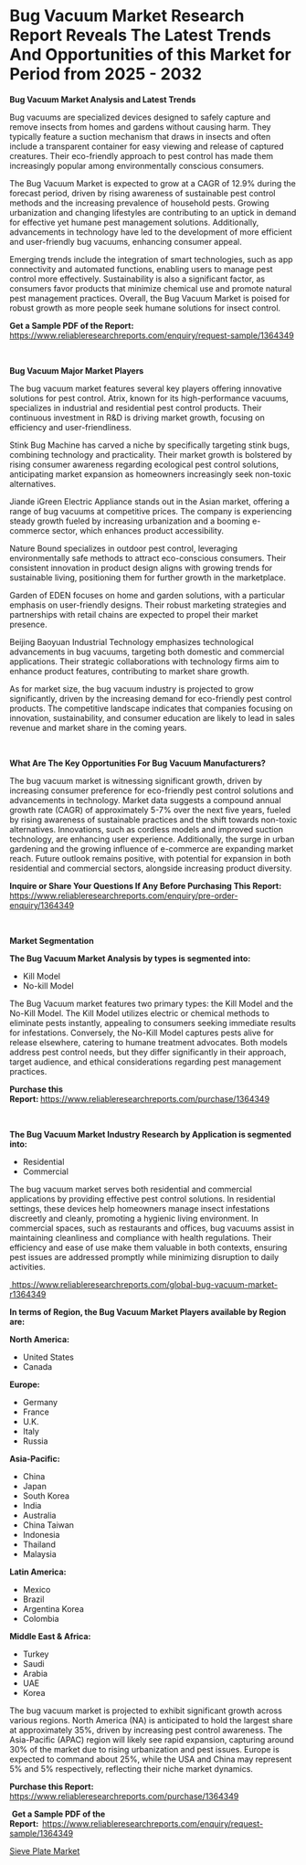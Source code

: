 <p><h1>Bug Vacuum Market Research Report Reveals The Latest Trends And Opportunities of this Market for Period from 2025 - 2032</h1></p><p><strong>Bug Vacuum Market Analysis and Latest Trends</strong></p>
<p><p>Bug vacuums are specialized devices designed to safely capture and remove insects from homes and gardens without causing harm. They typically feature a suction mechanism that draws in insects and often include a transparent container for easy viewing and release of captured creatures. Their eco-friendly approach to pest control has made them increasingly popular among environmentally conscious consumers.</p><p>The Bug Vacuum Market is expected to grow at a CAGR of 12.9% during the forecast period, driven by rising awareness of sustainable pest control methods and the increasing prevalence of household pests. Growing urbanization and changing lifestyles are contributing to an uptick in demand for effective yet humane pest management solutions. Additionally, advancements in technology have led to the development of more efficient and user-friendly bug vacuums, enhancing consumer appeal.</p><p>Emerging trends include the integration of smart technologies, such as app connectivity and automated functions, enabling users to manage pest control more effectively. Sustainability is also a significant factor, as consumers favor products that minimize chemical use and promote natural pest management practices. Overall, the Bug Vacuum Market is poised for robust growth as more people seek humane solutions for insect control.</p></p>
<p><strong>Get a Sample PDF of the Report:&nbsp;</strong> <a href="https://www.reliableresearchreports.com/enquiry/request-sample/1364349?utm_campaign=3012&utm_medium=2&utm_source=Github&utm_content=ia&utm_term=04042025&utm_id=bug-vacuum">https://www.reliableresearchreports.com/enquiry/request-sample/1364349</a></p>
<p>&nbsp;</p>
<p><strong>Bug Vacuum Major Market Players</strong></p>
<p><p>The bug vacuum market features several key players offering innovative solutions for pest control. Atrix, known for its high-performance vacuums, specializes in industrial and residential pest control products. Their continuous investment in R&D is driving market growth, focusing on efficiency and user-friendliness.</p><p>Stink Bug Machine has carved a niche by specifically targeting stink bugs, combining technology and practicality. Their market growth is bolstered by rising consumer awareness regarding ecological pest control solutions, anticipating market expansion as homeowners increasingly seek non-toxic alternatives.</p><p>Jiande iGreen Electric Appliance stands out in the Asian market, offering a range of bug vacuums at competitive prices. The company is experiencing steady growth fueled by increasing urbanization and a booming e-commerce sector, which enhances product accessibility.</p><p>Nature Bound specializes in outdoor pest control, leveraging environmentally safe methods to attract eco-conscious consumers. Their consistent innovation in product design aligns with growing trends for sustainable living, positioning them for further growth in the marketplace.</p><p>Garden of EDEN focuses on home and garden solutions, with a particular emphasis on user-friendly designs. Their robust marketing strategies and partnerships with retail chains are expected to propel their market presence.</p><p>Beijing Baoyuan Industrial Technology emphasizes technological advancements in bug vacuums, targeting both domestic and commercial applications. Their strategic collaborations with technology firms aim to enhance product features, contributing to market share growth.</p><p>As for market size, the bug vacuum industry is projected to grow significantly, driven by the increasing demand for eco-friendly pest control products. The competitive landscape indicates that companies focusing on innovation, sustainability, and consumer education are likely to lead in sales revenue and market share in the coming years.</p></p>
<p>&nbsp;</p>
<p><strong>What Are The Key Opportunities For Bug Vacuum Manufacturers?</strong></p>
<p><p>The bug vacuum market is witnessing significant growth, driven by increasing consumer preference for eco-friendly pest control solutions and advancements in technology. Market data suggests a compound annual growth rate (CAGR) of approximately 5-7% over the next five years, fueled by rising awareness of sustainable practices and the shift towards non-toxic alternatives. Innovations, such as cordless models and improved suction technology, are enhancing user experience. Additionally, the surge in urban gardening and the growing influence of e-commerce are expanding market reach. Future outlook remains positive, with potential for expansion in both residential and commercial sectors, alongside increasing product diversity.</p></p>
<p><strong>Inquire or Share Your Questions If Any Before Purchasing This Report:</strong> <a href="https://www.reliableresearchreports.com/enquiry/pre-order-enquiry/1364349?utm_campaign=3012&utm_medium=2&utm_source=Github&utm_content=ia&utm_term=04042025&utm_id=bug-vacuum">https://www.reliableresearchreports.com/enquiry/pre-order-enquiry/1364349</a></p>
<p>&nbsp;</p>
<p><strong>Market Segmentation</strong></p>
<p><strong>The Bug Vacuum Market Analysis by types is segmented into:</strong></p>
<p><ul><li>Kill Model</li><li>No-kill Model</li></ul></p>
<p><p>The Bug Vacuum market features two primary types: the Kill Model and the No-Kill Model. The Kill Model utilizes electric or chemical methods to eliminate pests instantly, appealing to consumers seeking immediate results for infestations. Conversely, the No-Kill Model captures pests alive for release elsewhere, catering to humane treatment advocates. Both models address pest control needs, but they differ significantly in their approach, target audience, and ethical considerations regarding pest management practices.</p></p>
<p><strong>Purchase this Report:&nbsp;</strong><a href="https://www.reliableresearchreports.com/purchase/1364349?utm_campaign=3012&utm_medium=2&utm_source=Github&utm_content=ia&utm_term=04042025&utm_id=bug-vacuum">https://www.reliableresearchreports.com/purchase/1364349</a></p>
<p>&nbsp;</p>
<p><strong>The Bug Vacuum Market Industry Research by Application is segmented into:</strong></p>
<p><ul><li>Residential</li><li>Commercial</li></ul></p>
<p><p>The bug vacuum market serves both residential and commercial applications by providing effective pest control solutions. In residential settings, these devices help homeowners manage insect infestations discreetly and cleanly, promoting a hygienic living environment. In commercial spaces, such as restaurants and offices, bug vacuums assist in maintaining cleanliness and compliance with health regulations. Their efficiency and ease of use make them valuable in both contexts, ensuring pest issues are addressed promptly while minimizing disruption to daily activities.</p></p>
<p><a href="https://www.reliableresearchreports.com/global-bug-vacuum-market-r1364349?utm_campaign=3012&utm_medium=2&utm_source=Github&utm_content=ia&utm_term=04042025&utm_id=bug-vacuum">&nbsp;https://www.reliableresearchreports.com/global-bug-vacuum-market-r1364349</a></p>
<p><strong>In terms of Region, the Bug Vacuum Market Players available by Region are:</strong></p>
<p>
    <p> <strong> North America: </strong>
        <ul>
            <li>United States</li>
            <li>Canada</li>
        </ul>
        </p> 
    <p> <strong> Europe: </strong>
        <ul>
            <li>Germany</li>
            <li>France</li>
            <li>U.K.</li>
            <li>Italy</li>
            <li>Russia</li>
        </ul>
        </p> 
    <p> <strong> Asia-Pacific: </strong>
        <ul>
            <li>China</li>
            <li>Japan</li>
            <li>South Korea</li>
            <li>India</li>
            <li>Australia</li>
            <li>China Taiwan</li>
            <li>Indonesia</li>
            <li>Thailand</li>
            <li>Malaysia</li>
        </ul>
        </p> 
    <p> <strong> Latin America: </strong>
        <ul>
            <li>Mexico</li>
            <li>Brazil</li>
            <li>Argentina Korea</li>
            <li>Colombia</li>
        </ul>
        </p> 
    <p> <strong> Middle East & Africa: </strong>
        <ul>
            <li>Turkey</li>
            <li>Saudi</li>
            <li>Arabia</li>
            <li>UAE</li>
            <li>Korea</li>
        </ul>
    </p>
    </p>
<p><p>The bug vacuum market is projected to exhibit significant growth across various regions. North America (NA) is anticipated to hold the largest share at approximately 35%, driven by increasing pest control awareness. The Asia-Pacific (APAC) region will likely see rapid expansion, capturing around 30% of the market due to rising urbanization and pest issues. Europe is expected to command about 25%, while the USA and China may represent 5% and 5% respectively, reflecting their niche market dynamics.</p></p>
<p><strong>Purchase this Report: </strong><a href="https://www.reliableresearchreports.com/purchase/1364349?utm_campaign=3012&utm_medium=2&utm_source=Github&utm_content=ia&utm_term=04042025&utm_id=bug-vacuum">https://www.reliableresearchreports.com/purchase/1364349</a></p>
<p>&nbsp;<strong>Get a Sample PDF of the Report:&nbsp;&nbsp;</strong><a href="https://www.reliableresearchreports.com/enquiry/request-sample/1364349?utm_campaign=3012&utm_medium=2&utm_source=Github&utm_content=ia&utm_term=04042025&utm_id=bug-vacuum">https://www.reliableresearchreports.com/enquiry/request-sample/1364349</a></p>
<p><strong></strong></p>
<p><p><a href="https://github.com/beroxiluwaya/Market-Research-Report-List-1/blob/main/sieve-plate-market.md?utm_campaign=3012&utm_medium=2&utm_source=Github&utm_content=ia&utm_term=04042025&utm_id=bug-vacuum">Sieve Plate Market</a></p></p>
